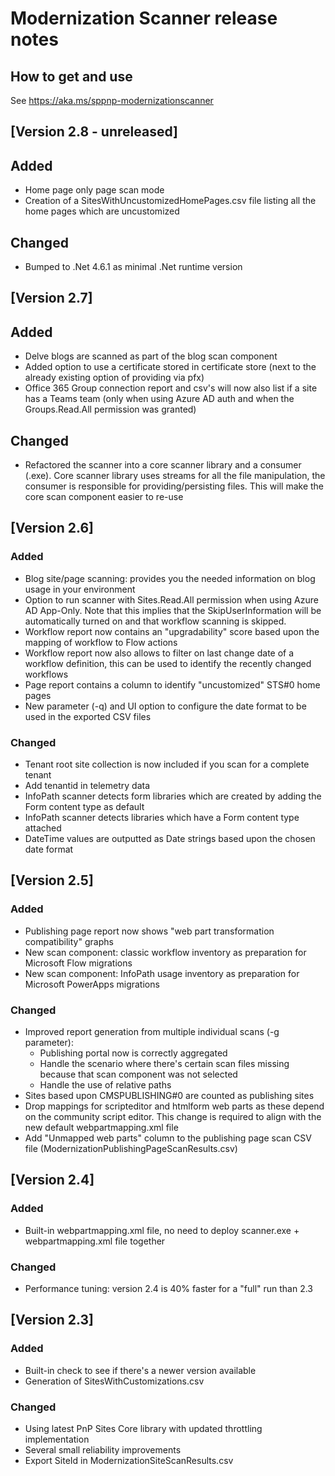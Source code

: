 # Modernization Scanner release notes

## How to get and use

See https://aka.ms/sppnp-modernizationscanner

## [Version 2.8 - unreleased]

## Added

- Home page only page scan mode
- Creation of a SitesWithUncustomizedHomePages.csv file listing all the home pages which are uncustomized

## Changed

- Bumped to .Net 4.6.1 as minimal .Net runtime version

## [Version 2.7]

## Added

- Delve blogs are scanned as part of the blog scan component
- Added option to use a certificate stored in certificate store (next to the already existing option of providing via pfx)
- Office 365 Group connection report and csv's will now also list if a site has a Teams team (only when using Azure AD auth and when the Groups.Read.All permission was granted)

## Changed

- Refactored the scanner into a core scanner library and a consumer (.exe). Core scanner library uses streams for all the file manipulation, the consumer is responsible for providing/persisting files. This will make the core scan component easier to re-use

## [Version 2.6]

### Added

- Blog site/page scanning: provides you the needed information on blog usage in your environment
- Option to run scanner with Sites.Read.All permission when using Azure AD App-Only. Note that this implies that the SkipUserInformation will be automatically turned on and that workflow scanning is skipped.
- Workflow report now contains an "upgradability" score based upon the mapping of workflow to Flow actions
- Workflow report now also allows to filter on last change date of a workflow definition, this can be used to identify the recently changed workflows 
- Page report contains a column to identify "uncustomized" STS#0 home pages
- New parameter (-q) and UI option to configure the date format to be used in the exported CSV files

### Changed

- Tenant root site collection is now included if you scan for a complete tenant
- Add tenantid in telemetry data
- InfoPath scanner detects form libraries which are created by adding the Form content type as default
- InfoPath scanner detects libraries which have a Form content type attached
- DateTime values are outputted as Date strings based upon the chosen date format

## [Version 2.5]

### Added

- Publishing page report now shows "web part transformation compatibility" graphs
- New scan component: classic workflow inventory as preparation for Microsoft Flow migrations
- New scan component: InfoPath usage inventory as preparation for Microsoft PowerApps migrations

### Changed

- Improved report generation from multiple individual scans (-g parameter):
  - Publishing portal now is correctly aggregated
  - Handle the scenario where there's certain scan files missing because that scan component was not selected
  - Handle the use of relative paths
- Sites based upon CMSPUBLISHING#0 are counted as publishing sites
- Drop mappings for scripteditor and htmlform web parts as these depend on the community script editor. This change is required to align with the new default webpartmapping.xml file
- Add "Unmapped web parts" column to the publishing page scan CSV file (ModernizationPublishingPageScanResults.csv)

## [Version 2.4]

### Added

- Built-in webpartmapping.xml file, no need to deploy scanner.exe + webpartmapping.xml file together

### Changed

- Performance tuning: version 2.4 is 40% faster for a "full" run than 2.3

## [Version 2.3]

### Added

- Built-in check to see if there's a newer version available
- Generation of SitesWithCustomizations.csv

### Changed

- Using latest PnP Sites Core library with updated throttling implementation
- Several small reliability improvements
- Export SiteId in ModernizationSiteScanResults.csv